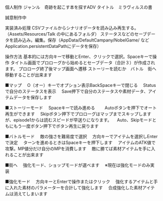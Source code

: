 個人制作
ジャンル　奇跡を起こす本を探すADV
タイトル　ミラヴィルスの書

誠意制作中

実装済み処理
CSVファイルからシナリオデータを読み込み再生する。（Assets/Resources/Talk の中にあるフォルダ）
ステータスなどのセーブデータを読み込み。編集。保存（AppData/DefaultCampany/NobelGame/ などApplication.persistentDataPathにデータを保存）


操作方法
基本的には方向キーで移動とEnter、クリックで選択。Spaceキーで操作
タイトル画面でプロローグから始めるとセーブデータ（合計３）が作成されます。
プロローグ終了後マップ画面へ遷移
ストーリーを読むか　バトル　街へ移動することが出来ます

■マップ
　O（オー）キーでオプション表示BackSpaceキーで閉じる
　Statusで自分のステータスを表示
　Save押下で自分のステータスや素材データ、アイテムデータを保存します

■ストーリーモード
　Spaceキーで読み進める　
　Autoボタンを押下でオート再生ができます
　Skipボタン押下でプロローグはマップまでスキップしますが、episode1からは読むスピードが早送りになります。
　Auto、Skipモードともにもう一度ボタン押下でボタン再生に戻ります

■バトルモード
　敵の強さを難易度で選択
　方向キーでアイテムを選択しEnterで決定
　ターンを進めるときはSpaceキーを押下します
　アイテムのATK値で攻撃。MP値分だけ自分のMPを消費します
　敵に勝てば素材アイテムを手に入れることが出来ます

■街へ
　強化モード、ショップモードが選べます
　※現在は強化モードのみ実装

■強化モード
　方向キーとEnterで操作またはクリック
　強化するアイテムと手に入れた素材のパラメーターを合計して強化します
　合成強化した素材アイテムは消えてしまいます


